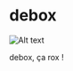 debox
=====

![Alt text](https://www.codeship.io/projects/37ebaf20-97eb-0131-f969-262ec38acab3/status)

debox, ça rox !
